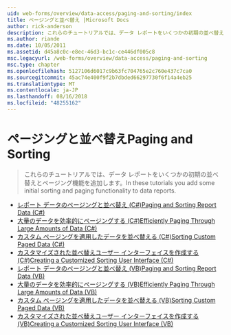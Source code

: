 ```yaml
---
uid: web-forms/overview/data-access/paging-and-sorting/index
title: ページングと並べ替え |Microsoft Docs
author: rick-anderson
description: これらのチュートリアルでは、データ レポートをいくつかの初期の並べ替えとページング機能を追加します。
ms.author: riande
ms.date: 10/05/2011
ms.assetid: d45a8c0c-e8ec-46d3-bc1c-ce446df005c8
msc.legacyurl: /web-forms/overview/data-access/paging-and-sorting
msc.type: chapter
ms.openlocfilehash: 5127106d6017c9b63fc704765e2c760e437c7ca0
ms.sourcegitcommit: 45ac74e400f9f2b7dbded66297730f6f14a4eb25
ms.translationtype: MT
ms.contentlocale: ja-JP
ms.lasthandoff: 08/16/2018
ms.locfileid: "48255162"
---
```

<a name="paging-and-sorting"></a><span data-ttu-id="e747b-103">ページングと並べ替え</span><span class="sxs-lookup"><span data-stu-id="e747b-103">Paging and Sorting</span></span>
====================
> <span data-ttu-id="e747b-104">これらのチュートリアルでは、データ レポートをいくつかの初期の並べ替えとページング機能を追加します。</span><span class="sxs-lookup"><span data-stu-id="e747b-104">In these tutorials you add some initial sorting and paging functionality to data reports.</span></span>


- [<span data-ttu-id="e747b-105">レポート データのページングと並べ替え (C#)</span><span class="sxs-lookup"><span data-stu-id="e747b-105">Paging and Sorting Report Data (C#)</span></span>](paging-and-sorting-report-data-cs.md)
- [<span data-ttu-id="e747b-106">大量のデータを効率的にページングする (C#)</span><span class="sxs-lookup"><span data-stu-id="e747b-106">Efficiently Paging Through Large Amounts of Data (C#)</span></span>](efficiently-paging-through-large-amounts-of-data-cs.md)
- [<span data-ttu-id="e747b-107">カスタム ページングを適用したデータを並べ替える (C#)</span><span class="sxs-lookup"><span data-stu-id="e747b-107">Sorting Custom Paged Data (C#)</span></span>](sorting-custom-paged-data-cs.md)
- [<span data-ttu-id="e747b-108">カスタマイズされた並べ替えユーザー インターフェイスを作成する (C#)</span><span class="sxs-lookup"><span data-stu-id="e747b-108">Creating a Customized Sorting User Interface (C#)</span></span>](creating-a-customized-sorting-user-interface-cs.md)
- [<span data-ttu-id="e747b-109">レポート データのページングと並べ替え (VB)</span><span class="sxs-lookup"><span data-stu-id="e747b-109">Paging and Sorting Report Data (VB)</span></span>](paging-and-sorting-report-data-vb.md)
- [<span data-ttu-id="e747b-110">大量のデータを効率的にページングする (VB)</span><span class="sxs-lookup"><span data-stu-id="e747b-110">Efficiently Paging Through Large Amounts of Data (VB)</span></span>](efficiently-paging-through-large-amounts-of-data-vb.md)
- [<span data-ttu-id="e747b-111">カスタム ページングを適用したデータを並べ替える (VB)</span><span class="sxs-lookup"><span data-stu-id="e747b-111">Sorting Custom Paged Data (VB)</span></span>](sorting-custom-paged-data-vb.md)
- [<span data-ttu-id="e747b-112">カスタマイズされた並べ替えユーザー インターフェイスを作成する (VB)</span><span class="sxs-lookup"><span data-stu-id="e747b-112">Creating a Customized Sorting User Interface (VB)</span></span>](creating-a-customized-sorting-user-interface-vb.md)
